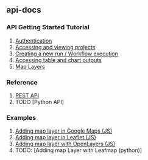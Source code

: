 ## api-docs

### API Getting Started Tutorial
  1. [Authentication](https://github.com/earthblox-io/api-docs/blob/main/Documentation/v1beta/README%20Authentication.md)
  2. [Accessing and viewing projects](https://github.com/earthblox-io/api-docs/blob/main/Documentation/v1beta/Tutorials/README%20Accessing%20and%20viewing%20projects.md)
  3. [Creating a new run / Workflow execution](https://github.com/earthblox-io/api-docs/blob/main/Documentation/v1beta/Tutorials/README%20Creating%20a%20new%20run.md)
  4. [Accessing table and chart outputs](https://github.com/earthblox-io/api-docs/blob/main/Documentation/v1beta/Tutorials/README%20Accessing%20table%20outputs.md)
  5. [Map Layers](https://github.com/earthblox-io/api-docs/blob/main/Documentation/v1beta/Tutorials/README%20Creating%20a%20map%20layer.md)


### Reference 
1. [REST API](https://api.earthblox.io/docs)
2. TODO [Python API]

### Examples
1. [Adding map layer in Google Maps (JS)](https://github.com/earthblox-io/api-docs/tree/main/GoogleMaps)
2. [Adding map layer in Leaflet (JS)](https://github.com/earthblox-io/api-docs/tree/main/leaflet)
3. [Adding map layer with OpenLayers (JS)](https://github.com/earthblox-io/api-docs/tree/main/openlayers)
4. TODO: [Adding map Layer with Leafmap (python)]
